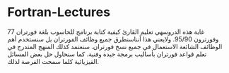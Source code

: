 # Fortran-Lectures
غاية هذه الدروسهي تعليم القارئ كيفية كتابة برنامج للحاسوب بلغة فورتران 77 وفورترون 95/90. ولايعني هذا أنناسنطرق جميع وظائف الفورتران بل سنستخدم أهم الوظائف الشائعة الاستعمال في جميع نسخ فورتران. سنعتمد كذلك المنهج المتدرج في تعلم قواعد فورتران بأساليب برمجة جيدة وفنية. كما سنحاول حل بعض المسائل الفيزيائية كلما سمحت الفرصة لذلك.
